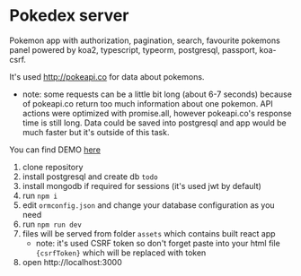# Pokedex server

Pokemon app with authorization, pagination, search, favourite pokemons panel
powered by koa2, typescript, typeorm, postgresql, passport, koa-csrf.

It's used http://pokeapi.co for data about pokemons.
* note: some requests can be a little bit long (about 6-7 seconds) because of pokeapi.co return
too much information about one pokemon. API actions were optimized with promise.all, however
pokeapi.co's response time is still long. Data could be saved into postgresql
and app would be much faster but it's outside of this task.

You can find DEMO [here](http://35.196.161.18)

1. clone repository
2. install postgresql and create db `todo`
3. install mongodb if required for sessions (it's used jwt by default)
4. run `npm i`
5. edit `ormconfig.json` and change your database configuration as you need
6. run `npm run dev`
7. files will be served from folder `assets` which contains built react app
    * note: it's used CSRF token so don't forget paste into your html file `{csrfToken}` which will be replaced with token
8. open http://localhost:3000
